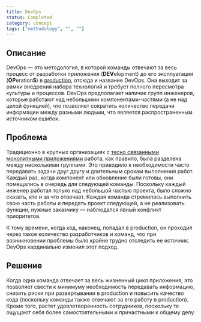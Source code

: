 ```yaml
---
title: DevOps
status: Completed
category: concept
tags: ["methodology", "", ""]
---
```


## Описание

DevOps — это методология, в которой команды отвечают за весь процесс от разработки приложения (**DEV**elopment) 
до его эксплуатации (**OP**eration**S**) в [production](/production/), отсюда и название DevOps.
Она выходит за рамки внедрения набора технологий и требует полного пересмотра культуры и процессов.
DevOps предполагает наличие групп инженеров, которые работают над небольшими компонентами-частями (а не над целой функцией), 
что позволяет сократить количество передачи информации между разными людьми, что является распространенным источником ошибок.

## Проблема

Традиционно в крупных организациях с [тесно связанными](/tightly-coupled-architectures/) [монолитными приложениями](/monolithic-apps/) 
работа, как правило, была разделена между несколькими группами.
Это приводило к необходимости часто передавать задачи друг другу и длительным срокам выполнения работ.
Каждый раз, когда компонент или обновление были готовы, они помещались в очередь для следующей команды.
Поскольку каждый инженер работал только над небольшой частью проекта, было сложно сказать, кто и за что отвечает.
Каждая команда стремилась выполнить свою часть работы и передать проект следующей, а не реализовать функции, нужные заказчику — 
наблюдался явный конфликт приоритетов.

К тому времени, когда код, наконец, попадал в production, он проходил через такое количество разработчиков и команд, 
что при возникновении проблемы было крайне трудно отследить ее источник.
DevOps кардинально изменил этот подход.

## Решение

Когда одна команда отвечает за весь жизненный цикл приложения, это позволяет свести к минимуму необходимость передавать информацию, 
снизить риски при развертывании в production и повысить качество кода (поскольку команды также отвечают за его работу в production). 
Кроме того, растет удовлетворенность сотрудников, поскольку те ощущают себя более самостоятельными и причастными к общему делу.
